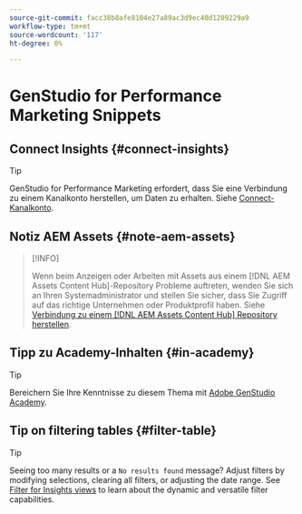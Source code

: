 ```yaml
---
source-git-commit: facc38b8afe8104e27a89ac3d9ec40d1209229a9
workflow-type: tm+mt
source-wordcount: '117'
ht-degree: 0%

---
```

# GenStudio for Performance Marketing Snippets

## Connect Insights {#connect-insights}

>[!TIP]
>
>GenStudio for Performance Marketing erfordert, dass Sie eine Verbindung zu einem Kanalkonto herstellen, um Daten zu erhalten. Siehe [Connect-Kanalkonto](/help/user-guide/connectors/connect-channel.md).

## Notiz AEM Assets {#note-aem-assets}

>[!INFO]
>
>Wenn beim Anzeigen oder Arbeiten mit Assets aus einem [!DNL AEM Assets Content Hub]-Repository Probleme auftreten, wenden Sie sich an Ihren Systemadministrator und stellen Sie sicher, dass Sie Zugriff auf das richtige Unternehmen oder Produktprofil haben. Siehe [Verbindung zu einem [!DNL AEM Assets Content Hub] Repository herstellen](/help/user-guide/content/connect-aem-repo.md).

## Tipp zu Academy-Inhalten {#in-academy}

>[!TIP]
>
>Bereichern Sie Ihre Kenntnisse zu diesem Thema mit [Adobe GenStudio Academy](https://learningmanager.adobe.com/genstudioacademy).

## Tip on filtering tables {#filter-table}

>[!TIP]
>
>Seeing too many results or a `No results found` message? Adjust filters by modifying selections, clearing all filters, or adjusting the date range. See [Filter for Insights views](/help/user-guide/insights/filter-views.md) to learn about the dynamic and versatile filter capabilities.
